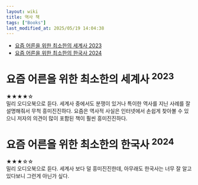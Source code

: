 ```yaml
---
layout: wiki 
title: 역사 책
tags: ["Books"]
last_modified_at: 2025/05/19 14:04:38
---
```


- [요즘 어른을 위한 최소한의 세계사 2023](#요즘-어른을-위한-최소한의-세계사-2023)
- [요즘 어른을 위한 최소한의 한국사 2024](#요즘-어른을-위한-최소한의-한국사-2024)

# 요즘 어른을 위한 최소한의 세계사 <sup>2023</sup>
★★★★☆  
밀리 오디오북으로 듣다. 세계사 중에서도 분쟁이 있거나 특이한 역사를 지닌 사례를 잘 설명해줘서 무척 흥미진진하다. 요즘은 역사적 사실은 인터넷에서 손쉽게 찾아볼 수 있으니 저자의 의견이 많이 포함된 책이 훨씬 흥미진진하다.

# 요즘 어른을 위한 최소한의 한국사 <sup>2024</sup>
★★★☆☆  
밀리 오디오북으로 듣다. 세계사 보다 덜 흥미진진한데, 아무래도 한국사는 너무 잘 알고 있다보니 그런게 아닌가 싶다.
